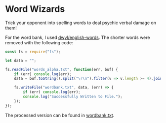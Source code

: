 # Word Wizards

Trick your opponent into spelling words to deal psychic verbal damage on them!

For the word bank, I used [dwyl/english-words](https://github.com/dwyl/english-words/).
The shorter words were removed with the following code:

```javascript
const fs = require("fs");

let data = "";

fs.readFile("words_alpha.txt", function(err, buf) {
    if (err) console.log(err);
    data = buf.toString().split("\r\n").filter(v => v.length >= 4).join("\n");

    fs.writeFile("wordbank.txt", data, (err) => {
        if (err) console.log(err);
        console.log("Successfully Written to File.");
    });
});
```

The processed version can be found in [wordbank.txt](./wordbank.txt).
